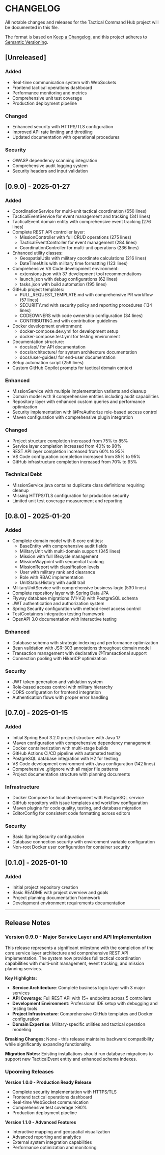 # CHANGELOG

All notable changes and releases for the Tactical Command Hub project will be documented in this file.

The format is based on [Keep a Changelog](https://keepachangelog.com/en/1.0.0/),
and this project adheres to [Semantic Versioning](https://semver.org/spec/v2.0.0.html).

## [Unreleased]

### Added
- Real-time communication system with WebSockets
- Frontend tactical operations dashboard
- Performance monitoring and metrics
- Comprehensive unit test coverage
- Production deployment pipeline

### Changed
- Enhanced security with HTTPS/TLS configuration
- Improved API rate limiting and throttling
- Updated documentation with operational procedures

### Security
- OWASP dependency scanning integration
- Comprehensive audit logging system
- Security headers and input validation

## [0.9.0] - 2025-01-27

### Added
- CoordinationService for multi-unit tactical coordination (650 lines)
- TacticalEventService for event management and tracking (341 lines)
- TacticalEvent domain entity with comprehensive event tracking (276 lines)
- Complete REST API controller layer:
  - MissionController with full CRUD operations (275 lines)
  - TacticalEventController for event management (284 lines)
  - CoordinationController for multi-unit operations (236 lines)
- Enhanced utility classes:
  - GeospatialUtils with military coordinate calculations (216 lines)
  - DateTimeUtils with military time formatting (123 lines)
- Comprehensive VS Code development environment:
  - extensions.json with 37 development tool recommendations
  - launch.json with debug configurations (62 lines)
  - tasks.json with build automation (195 lines)
- GitHub project templates:
  - PULL_REQUEST_TEMPLATE.md with comprehensive PR workflow (57 lines)
  - SECURITY.md with security policy and reporting procedures (134 lines)
  - CODEOWNERS with code ownership configuration (34 lines)
  - CONTRIBUTING.md with contribution guidelines
- Docker development environment:
  - docker-compose.dev.yml for development setup
  - docker-compose.test.yml for testing environment
- Documentation structure:
  - docs/api/ for API documentation
  - docs/architecture/ for system architecture documentation
  - docs/user-guides/ for end-user documentation
- Setup automation script (259 lines)
- Custom GitHub Copilot prompts for tactical domain context

### Enhanced
- MissionService with multiple implementation variants and cleanup
- Domain model with 9 comprehensive entities including audit capabilities
- Repository layer with enhanced custom queries and performance optimization
- Security implementation with @PreAuthorize role-based access control
- Maven configuration with comprehensive plugin integration

### Changed
- Project structure completion increased from 75% to 85%
- Service layer completion increased from 40% to 90%
- REST API layer completion increased from 60% to 95%
- VS Code configuration completion increased from 85% to 95%
- GitHub infrastructure completion increased from 70% to 95%

### Technical Debt
- MissionService.java contains duplicate class definitions requiring cleanup
- Missing HTTPS/TLS configuration for production security
- Limited unit test coverage measurement and reporting

## [0.8.0] - 2025-01-20

### Added
- Complete domain model with 8 core entities:
  - BaseEntity with comprehensive audit fields
  - MilitaryUnit with multi-domain support (345 lines)
  - Mission with full lifecycle management
  - MissionWaypoint with sequential tracking
  - MissionReport with classification levels
  - User with military rank and clearance
  - Role with RBAC implementation
  - UnitStatusHistory with audit trail
- MilitaryUnitService with comprehensive business logic (530 lines)
- Complete repository layer with Spring Data JPA
- Flyway database migrations (V1-V3) with PostgreSQL schema
- JWT authentication and authorization system
- Spring Security configuration with method-level access control
- TestContainers integration testing framework
- OpenAPI 3.0 documentation with interactive testing

### Enhanced
- Database schema with strategic indexing and performance optimization
- Bean validation with JSR-303 annotations throughout domain model
- Transaction management with declarative @Transactional support
- Connection pooling with HikariCP optimization

### Security
- JWT token generation and validation system
- Role-based access control with military hierarchy
- CORS configuration for frontend integration
- Authentication flows with proper error handling

## [0.7.0] - 2025-01-15

### Added
- Initial Spring Boot 3.2.0 project structure with Java 17
- Maven configuration with comprehensive dependency management
- Docker containerization with multi-stage builds
- GitHub Actions CI/CD pipeline with automated testing
- PostgreSQL database integration with H2 for testing
- VS Code development environment with Java configuration (142 lines)
- Comprehensive .gitignore with all major file patterns
- Project documentation structure with planning documents

### Infrastructure
- Docker Compose for local development with PostgreSQL service
- GitHub repository with issue templates and workflow configuration
- Maven plugins for code quality, testing, and database migration
- EditorConfig for consistent code formatting across editors

### Security
- Basic Spring Security configuration
- Database connection security with environment variable configuration
- Non-root Docker user configuration for container security

## [0.1.0] - 2025-01-10

### Added
- Initial project repository creation
- Basic README with project overview and goals
- Project planning documentation framework
- Development environment requirements documentation

---

## Release Notes

### Version 0.9.0 - Major Service Layer and API Implementation
This release represents a significant milestone with the completion of the core service layer architecture and comprehensive REST API implementation. The system now provides full tactical coordination capabilities with multi-unit management, event tracking, and mission planning services.

**Key Highlights:**
- **Service Architecture**: Complete business logic layer with 3 major services
- **API Coverage**: Full REST API with 15+ endpoints across 5 controllers  
- **Development Environment**: Professional IDE setup with debugging and testing tools
- **Project Infrastructure**: Comprehensive GitHub templates and Docker configuration
- **Domain Expertise**: Military-specific utilities and tactical operation modeling

**Breaking Changes:** None - this release maintains backward compatibility while significantly expanding functionality.

**Migration Notes:** Existing installations should run database migrations to support new TacticalEvent entity and enhanced schema indexes.

### Upcoming Releases

**Version 1.0.0 - Production Ready Release**
- Complete security implementation with HTTPS/TLS
- Frontend tactical operations dashboard
- Real-time WebSocket communication
- Comprehensive test coverage >90%
- Production deployment pipeline

**Version 1.1.0 - Advanced Features**
- Interactive mapping and geospatial visualization
- Advanced reporting and analytics
- External system integration capabilities
- Performance optimization and monitoring

